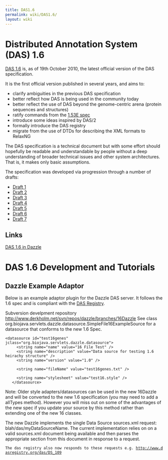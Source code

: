 ```yaml
---
title: DAS1.6
permalink: wiki/DAS1.6/
layout: wiki
---
```


Distributed Annotation System (DAS) 1.6
=======================================

[DAS 1.6](http://www.biodas.org/documents/spec-1.6.html) is, as of 19th
October 2010, the latest official version of the DAS specification.

It is the first official version published in several years, and aims
to:

-   clarify ambiguities in the previous DAS specification
-   better reflect how DAS is being used in the community today
-   better reflect the use of DAS beyond the genome-centric arena
    (protein sequences and structures)
-   ratify commands from the [1.53E
    spec](http://www.dasregistry.org/spec_1.53E.jsp)
-   introduce some ideas inspired by DAS/2
-   formally introduce the DAS registry
-   migrate from the use of DTDs for describing the XML formats to
    RelaxNG

The DAS specification is a technical document but with some effort
should hopefully be readable and understandable by people without a deep
understanding of broader technical issues and other system
architectures. That is, it makes only basic assumptions.

The specification was developed via progression through a number of
drafts:

-   [Draft 1](http://www.ebi.ac.uk/~aj/1.6_draft1/documents/spec.html)
-   [Draft 2](http://www.ebi.ac.uk/~aj/1.6_draft2/documents/spec.html)
-   [Draft 3](http://www.ebi.ac.uk/~aj/1.6_draft3/documents/spec.html)
-   [Draft 4](http://www.ebi.ac.uk/~aj/1.6_draft4/documents/spec.html)
-   [Draft 5](http://www.ebi.ac.uk/~aj/1.6_draft5/documents/spec.html)
-   [Draft 6](http://www.ebi.ac.uk/~aj/1.6_draft6/documents/spec.html)
-   [Draft 7](http://www.ebi.ac.uk/~aj/1.6_draft7/documents/spec.html)

Links
-----

[DAS 1.6 in Dazzle](/wiki/DAS_1.6_in_Dazzle "wikilink")

DAS 1.6 Development and Tutorials
=================================

Dazzle Example Adaptor
----------------------

Below is an example adaptor plugin for the Dazzle DAS server. It follows
the 1.6 spec and is compliant with the [DAS
Registry](/wiki/DasRegistry "wikilink").

Subversion develpment repository
<http://www.derkholm.net/svn/repos/dazzle/branches/16Dazzle> See class
org.biojava.servlets.dazzle.datasource.SimpleFile16ExampleSource for a
datasource that conforms to the new 1.6 Spec.

    <datasource id="test16genes" jclass="org.biojava.servlets.dazzle.datasource">
         <string name="name" value="16 File Test" />
         <string name="description" value="Data source for testing 1.6 heirachy structure" />
         <string name="version" value="1.0" /> 
         
         <string name="fileName" value="test16genes.txt" />

         <string name="stylesheet" value="test16.style" />
       </datasource>

Note: Older style adapters/datasources can be used in the new 16Dazzle
and will be converted to the new 1.6 specification (you may need to add
a allTypes method). However you will miss out on some of the advantages
of the new spec if you update your source by this method rather than
extending one of the new 16 classes.

The new Dazzle implements the single Data Source sources.xml request:
blah/das/myDataSourceName. The current implementation relies on on a
valid sources.xml document being available and then parses the
appropriate section from this document in response to a request.

`The das registry also now responds to these requests e.g. `[`http://www.dasregistry.org/das/DS_109`](http://www.dasregistry.org/das/DS_109)
